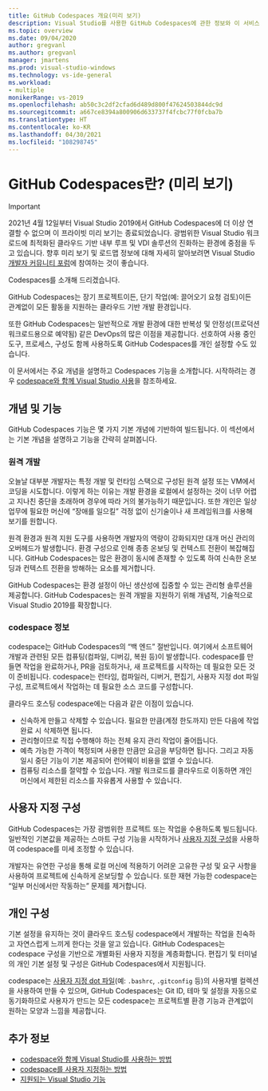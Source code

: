 ```yaml
---
title: GitHub Codespaces 개요(미리 보기)
description: Visual Studio를 사용한 GitHub Codespaces에 관한 정보와 이 서비스가 개발 환경을 클라우드로 확장하는 데 어떻게 도움이 되는지 자세히 알아봅니다.
ms.topic: overview
ms.date: 09/04/2020
author: gregvanl
ms.author: gregvanl
manager: jmartens
ms.prod: visual-studio-windows
ms.technology: vs-ide-general
ms.workload:
- multiple
monikerRange: vs-2019
ms.openlocfilehash: ab50c3c2df2cfad6d489d800f47624503844dc9d
ms.sourcegitcommit: a667ce8394a800906d633737f4fcbc77f0fcba7b
ms.translationtype: HT
ms.contentlocale: ko-KR
ms.lasthandoff: 04/30/2021
ms.locfileid: "108298745"
---
```

# <a name="what-is-github-codespaces-preview"></a>GitHub Codespaces란? (미리 보기)

> [!Important]
> 2021년 4월 12일부터 Visual Studio 2019에서 GitHub Codespaces에 더 이상 연결할 수 없으며 이 프라이빗 미리 보기는 종료되었습니다. 광범위한 Visual Studio 워크로드에 최적화된 클라우드 기반 내부 루프 및 VDI 솔루션의 진화하는 환경에 중점을 두고 있습니다. 향후 미리 보기 및 로드맵 정보에 대해 자세히 알아보려면 Visual Studio [개발자 커뮤니티 포럼](https://developercommunity.visualstudio.com/home)에 참여하는 것이 좋습니다.

Codespaces를 소개해 드리겠습니다.

GitHub Codespaces는 장기 프로젝트이든, 단기 작업(예: 끌어오기 요청 검토)이든 관계없이 모든 활동을 지원하는 클라우드 기반 개발 환경입니다.

또한 GitHub Codespaces는 일반적으로 개발 환경에 대한 반복성 및 안정성(프로덕션 워크로드용으로 예약됨) 같은 DevOps의 많은 이점을 제공합니다. 선호하여 사용 중인 도구, 프로세스, 구성도 함께 사용하도록 GitHub Codespaces를 개인 설정할 수도 있습니다.

이 문서에서는 주요 개념을 설명하고 Codespaces 기능을 소개합니다. 시작하려는 경우 [codespace와 함께 Visual Studio 사용](use-visual-studio-with-codespaces.md)을 참조하세요.

## <a name="concepts-and-features"></a>개념 및 기능

GitHub Codespaces 기능은 몇 가지 기본 개념에 기반하여 빌드됩니다. 이 섹션에서는 기본 개념을 설명하고 기능을 간략히 살펴봅니다.

### <a name="remote-development"></a>원격 개발

오늘날 대부분 개발자는 특정 개발 및 런타임 스택으로 구성된 원격 설정 또는 VM에서 코딩을 시도합니다. 이렇게 하는 이유는 개발 환경을 로컬에서 설정하는 것이 너무 어렵고 지나친 중단을 초래하며 경우에 따라 거의 불가능하기 때문입니다. 또한 개인은 일상 업무에 필요한 머신에 “장애를 일으킬” 걱정 없이 신기술이나 새 프레임워크를 사용해 보기를 원합니다.

원격 환경과 원격 지원 도구를 사용하면 개발자의 역량이 강화되지만 대개 머신 관리의 오버헤드가 발생합니다. 환경 구성으로 인해 종종 온보딩 및 컨텍스트 전환이 복잡해집니다. GitHub Codespaces는 많은 환경이 동시에 존재할 수 있도록 하여 신속한 온보딩과 컨텍스트 전환을 방해하는 요소를 제거합니다.

GitHub Codespaces는 환경 설정이 아닌 생산성에 집중할 수 있는 관리형 솔루션을 제공합니다. GitHub Codespaces는 원격 개발을 지원하기 위해 개념적, 기술적으로 Visual Studio 2019를 확장합니다.

### <a name="about-codespaces"></a>codespace 정보

codespace는 GitHub Codespaces의 “백 엔드” 절반입니다. 여기에서 소프트웨어 개발과 관련된 모든 컴퓨팅(컴파일, 디버깅, 복원 등)이 발생합니다. codespace를 만들면 작업을 완료하거나, PR을 검토하거나, 새 프로젝트를 시작하는 데 필요한 모든 것이 준비됩니다. codespace는 런타임, 컴파일러, 디버거, 편집기, 사용자 지정 dot 파일 구성, 프로젝트에서 작업하는 데 필요한 소스 코드를 구성합니다.

클라우드 호스팅 codespace에는 다음과 같은 이점이 있습니다.

- 신속하게 만들고 삭제할 수 있습니다. 필요한 만큼(계정 한도까지) 만든 다음에 작업 완료 시 삭제하면 됩니다.
- 관리형이므로 직접 수행해야 하는 전체 유지 관리 작업이 줄어듭니다.
- 예측 가능한 가격이 책정되며 사용한 만큼만 요금을 부담하면 됩니다. 그리고 자동 일시 중단 기능이 기본 제공되어 런어웨이 비용을 없앨 수 있습니다.
- 컴퓨팅 리소스를 절약할 수 있습니다. 개발 워크로드를 클라우드로 이동하면 개인 머신에서 제한된 리소스를 자유롭게 사용할 수 있습니다.

## <a name="custom-configuration"></a>사용자 지정 구성

GitHub Codespaces는 가장 광범위한 프로젝트 또는 작업을 수용하도록 빌드됩니다. 일반적인 기본값을 제공하는 스마트 구성 기능을 시작하거나 [사용자 지정 구성](customize-codespaces.md)을 사용하여 codespace를 미세 조정할 수 있습니다.

개발자는 유연한 구성을 통해 로컬 머신에 적용하기 어려운 고유한 구성 및 요구 사항을 사용하여 프로젝트에 신속하게 온보딩할 수 있습니다. 또한 재현 가능한 codespace는 “일부 머신에서만 작동하는” 문제를 제거합니다.

## <a name="personal-configuration"></a>개인 구성

기본 설정을 유지하는 것이 클라우드 호스팅 codespace에서 개발하는 작업을 친숙하고 자연스럽게 느끼게 한다는 것을 알고 있습니다. GitHub Codespaces는 codespace 구성을 기반으로 개별화된 사용자 지정을 계층화합니다. 편집기 및 터미널의 개인 기본 설정 및 구성은 GitHub Codespaces에서 지원됩니다.

codespace는 [사용자 지정 dot 파일](https://docs.github.com/github/developing-online-with-codespaces/personalizing-codespaces-for-your-account)(예: `.bashrc`, `.gitconfig` 등)의 사용자별 컬렉션을 사용하여 만들 수 있으며, GitHub Codespaces는 Git ID, 테마 및 설정을 자동으로 동기화하므로 사용자가 만드는 모든 codespace는 프로젝트별 환경 기능과 관계없이 원하는 모양과 느낌을 제공합니다.

## <a name="see-also"></a>추가 정보

* [codespace와 함께 Visual Studio를 사용하는 방법](use-visual-studio-with-codespaces.md)
* [codespace를 사용자 지정하는 방법](customize-codespaces.md)
* [지원되는 Visual Studio 기능](supported-features-codespaces.md)

